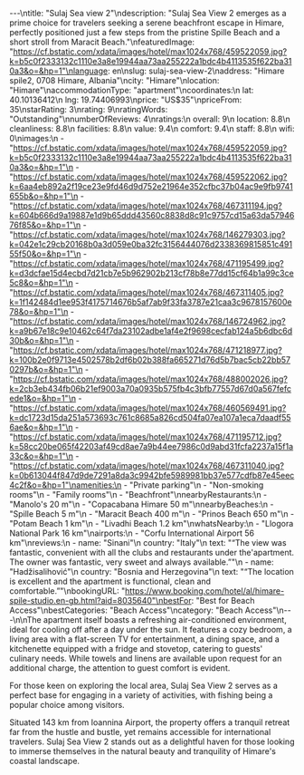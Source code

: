 ---\ntitle: "Sulaj Sea view 2"\ndescription: "Sulaj Sea View 2 emerges as a prime choice for travelers seeking a serene beachfront escape in Himare, perfectly positioned just a few steps from the pristine Spille Beach and a short stroll from Maracit Beach."\nfeaturedImage: "https://cf.bstatic.com/xdata/images/hotel/max1024x768/459522059.jpg?k=b5c0f2333132c1110e3a8e19944aa73aa255222a1bdc4b4113535f622ba310a3&o=&hp=1"\nlanguage: en\nslug: sulaj-sea-view-2\naddress: "Himare spile2, 0708 Himare, Albania"\ncity: "Himare"\nlocation: "Himare"\naccommodationType: "apartment"\ncoordinates:\n  lat: 40.10136412\n  lng: 19.74406993\nprice: "US$35"\npriceFrom: 35\nstarRating: 3\nrating: 9\nratingWords: "Outstanding"\nnumberOfReviews: 4\nratings:\n  overall: 9\n  location: 8.8\n  cleanliness: 8.8\n  facilities: 8.8\n  value: 9.4\n  comfort: 9.4\n  staff: 8.8\n  wifi: 0\nimages:\n  - "https://cf.bstatic.com/xdata/images/hotel/max1024x768/459522059.jpg?k=b5c0f2333132c1110e3a8e19944aa73aa255222a1bdc4b4113535f622ba310a3&o=&hp=1"\n  - "https://cf.bstatic.com/xdata/images/hotel/max1024x768/459522062.jpg?k=6aa4eb892a2f19ce23e9fd46d9d752e21964e352cfbc37b04ac9e9fb9741655b&o=&hp=1"\n  - "https://cf.bstatic.com/xdata/images/hotel/max1024x768/467311194.jpg?k=604b666d9a19887e1d9b65ddd43560c8838d8c91c9757cd15a63da5794676f85&o=&hp=1"\n  - "https://cf.bstatic.com/xdata/images/hotel/max1024x768/146279303.jpg?k=042e1c29cb20168b0a3d059e0ba32fc3156444076d2338369815851c49155f50&o=&hp=1"\n  - "https://cf.bstatic.com/xdata/images/hotel/max1024x768/471195499.jpg?k=d3dcfae15d4ecbd7d21cb7e5b962902b213cf78b8e77dd15cf64b1a99c3ce5c8&o=&hp=1"\n  - "https://cf.bstatic.com/xdata/images/hotel/max1024x768/467311405.jpg?k=1f142484d1ee953f4175714676b5af7ab9f33fa3787e21caa3c9678157600e78&o=&hp=1"\n  - "https://cf.bstatic.com/xdata/images/hotel/max1024x768/146724962.jpg?k=a9b67e18c9e10462c64f7da23102adbe1af4e2f9698cecfab124a5b6dbc6d30b&o=&hp=1"\n  - "https://cf.bstatic.com/xdata/images/hotel/max1024x768/471218977.jpg?k=100b2e0f9713e4502578b2df6b02b388fa665271d76d5b7bac5cb22bb570297b&o=&hp=1"\n  - "https://cf.bstatic.com/xdata/images/hotel/max1024x768/488002026.jpg?k=2cb3eb434fb06b21ef9003a70a0935b575fb4c3bfb77557d67d0a567fefcede1&o=&hp=1"\n  - "https://cf.bstatic.com/xdata/images/hotel/max1024x768/460569491.jpg?k=dc1723d15da251a573693c761c8685a826cd504fa07ea107a1eca7daadf556ae&o=&hp=1"\n  - "https://cf.bstatic.com/xdata/images/hotel/max1024x768/471195712.jpg?k=58cc20be065f42203af49cd8ae7a9b44ee7986c0d9abd31fcfa2237a15f1a33c&o=&hp=1"\n  - "https://cf.bstatic.com/xdata/images/hotel/max1024x768/467311040.jpg?k=0b613044f847d9de7291a8da3c9942bfe5989981bb37e577cdfb87e45eec4c2f&o=&hp=1"\namenities:\n  - "Private parking"\n  - "Non-smoking rooms"\n  - "Family rooms"\n  - "Beachfront"\nnearbyRestaurants:\n  - "Manolo's 20 m"\n  - "Copacabana Himare 50 m"\nnearbyBeaches:\n  - "Spille Beach 5 m"\n  - "Maracit Beach 400 m"\n  - "Prinos Beach 650 m"\n  - "Potam Beach 1 km"\n  - "Livadhi Beach 1.2 km"\nwhatsNearby:\n  - "Llogora National Park 16 km"\nairports:\n  - "Corfu International Airport 56 km"\nreviews:\n  - name: "Sinani"\n    country: "Italy"\n    text: "“The view was fantastic, convenient with all the clubs and restaurants under the'apartment. The owner was fantastic, very sweet and always available.”"\n  - name: "Hadžisalihović"\n    country: "Bosnia and Herzegovina"\n    text: "“The location is excellent and the apartment is functional, clean and comfortable.”"\nbookingURL: "https://www.booking.com/hotel/al/himare-spile-studio.en-gb.html?aid=8035640"\nbestFor: "Best for Beach Access"\nbestCategories: "Beach Access"\ncategory: "Beach Access"\n---\n\nThe apartment itself boasts a refreshing air-conditioned environment, ideal for cooling off after a day under the sun. It features a cozy bedroom, a living area with a flat-screen TV for entertainment, a dining space, and a kitchenette equipped with a fridge and stovetop, catering to guests' culinary needs. While towels and linens are available upon request for an additional charge, the attention to guest comfort is evident.

For those keen on exploring the local area, Sulaj Sea View 2 serves as a perfect base for engaging in a variety of activities, with fishing being a popular choice among visitors. 

Situated 143 km from Ioannina Airport, the property offers a tranquil retreat far from the hustle and bustle, yet remains accessible for international travelers. Sulaj Sea View 2 stands out as a delightful haven for those looking to immerse themselves in the natural beauty and tranquility of Himare's coastal landscape.